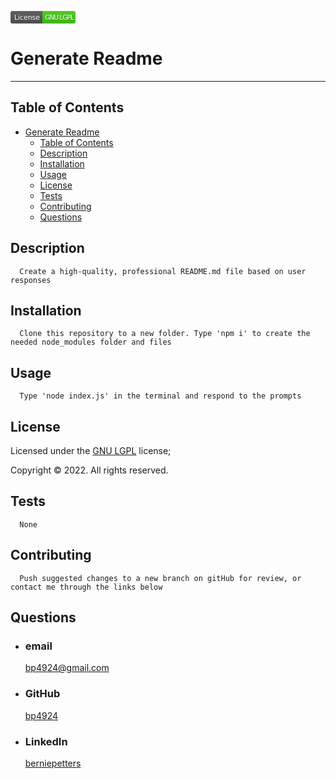 [<svg width="104" height="20" role="img" aria-label="License: GNU LGPL"><title>License: GNU LGPL</title><linearGradient id="s" x2="0" y2="100%"><stop offset="0" stop-color="#bbb" stop-opacity=".1"/><stop offset="1" stop-opacity=".1"/></linearGradient><clipPath id="r"><rect width="104" height="20" rx="3" fill="#fff"/></clipPath><g clip-path="url(#r)"><rect width="51" height="20" fill="#555"/><rect x="51" width="53" height="20" fill="#4c1"/><rect width="104" height="20" fill="url(#s)"/></g><g fill="#fff" text-anchor="middle" font-family="Verdana,Geneva,DejaVu Sans,sans-serif" text-rendering="geometricPrecision" font-size="110"><text aria-hidden="true" x="265" y="150" fill="#010101" fill-opacity=".3" transform="scale(.1)" textLength="410">License</text><text x="265" y="140" transform="scale(.1)" fill="#fff" textLength="410">License</text><text aria-hidden="true" x="785" y="150" fill="#010101" fill-opacity=".3" transform="scale(.1)" textLength="470">GNU LGPL</text><text x="785" y="140" transform="scale(.1)" fill="#fff" textLength="470">GNU LGPL</text></g></svg>](https://choosealicense.com/licenses/lgpl-3.0?sanitize=true)

# Generate Readme

---

## Table of Contents

- [Generate Readme](#generate-readme)
  - [Table of Contents](#table-of-contents)
  - [Description](#description)
  - [Installation](#installation)
  - [Usage](#usage)
  - [License](#license)
  - [Tests](#tests)
  - [Contributing](#contributing)
  - [Questions](#questions)

## Description

      Create a high-quality, professional README.md file based on user responses

## Installation

      Clone this repository to a new folder. Type 'npm i' to create the needed node_modules folder and files

## Usage

      Type 'node index.js' in the terminal and respond to the prompts

## License

Licensed under the [GNU LGPL](https://choosealicense.com/licenses/lgpl-3.0/) license;

Copyright © 2022. All rights reserved.

## Tests

      None

## Contributing

      Push suggested changes to a new branch on gitHub for review, or contact me through the links below

## Questions

- ### email
  <a href="mailTo: bp4924@gmail.com?subject=Hello!" alt="" >bp4924@gmail.com</a>
- ### GitHub
  [bp4924](https://github.com/bp4924)
- ### LinkedIn
  [berniepetters](https://linkedin.com/in/berniepetters)
